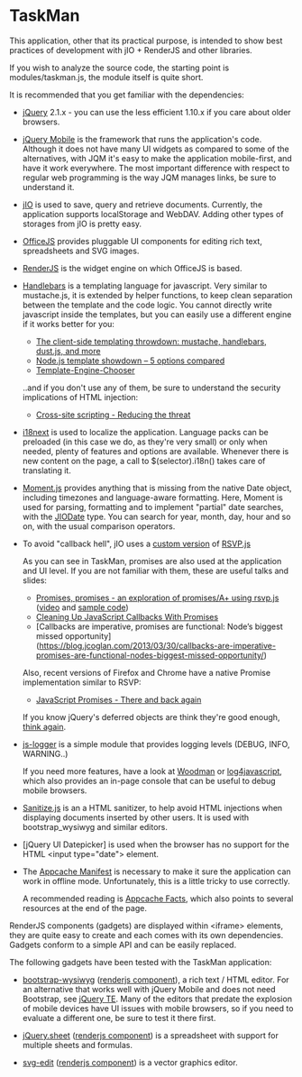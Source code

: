 TaskMan
=======

This application, other that its practical purpose, is intended to show best
practices of development with jIO + RenderJS and other libraries.

If you wish to analyze the source code, the starting point is modules/taskman.js,
the module itself is quite short.

It is recommended that you get familiar with the dependencies:

 * [jQuery](http://jquery.com) 2.1.x - you can use the less
   efficient 1.10.x if you care about older browsers.

 * [jQuery Mobile](http://jquerymobile.com/)
   is the framework that runs the application's code.
   Although it does not have many UI widgets as compared
   to some of the alternatives, with JQM it's easy to
   make the application mobile-first, and have it work
   everywhere.
   The most important difference with respect to regular
   web programming is the way JQM manages links, be sure
   to understand it.

 * [jIO](http://jio.readthedocs.org/) is used to save, query
   and retrieve documents.
   Currently, the application supports localStorage and WebDAV.
   Adding other types of storages from jIO is pretty easy.

 * [OfficeJS](https://github.com/nexedi/officejs)
   provides pluggable UI components
   for editing rich text, spreadsheets and SVG images.

 * [RenderJS](https://github.com/nexedi/renderjs)
   is the widget engine on which OfficeJS is based.


 * [Handlebars](http://handlebarsjs.com/)
   is a templating language for javascript.
   Very similar to mustache.js, it is extended by helper functions, to keep clean separation
   between the template and the code logic. You cannot directly write javascript inside
   the templates, but you can easily use a different engine if it works better for you:

   - [The client-side templating throwdown: mustache, handlebars, dust.js, and more](http://engineering.linkedin.com/frontend/client-side-templating-throwdown-mustache-handlebars-dustjs-and-more)
   - [Node.js template showdown – 5 options compared](http://www.bearfruit.org/2014/01/20/node-js-template-showdown-5-options-compared/)
   - [Template-Engine-Chooser](http://garann.github.io/template-chooser/)

   ..and if you don't use any of them, be sure to understand the security implications of HTML injection:

   - [Cross-site scripting - Reducing the threat](http://en.wikipedia.org/wiki/Cross-site_scripting#Reducing_the_threat)

 * [i18next](http://i18next.com/)
   is used to localize the application.
   Language packs can be preloaded (in this case we do, as they're very small) or only when needed,
   plenty of features and options are available.
   Whenever there is new content on the page, a call to $(selector).i18n() takes care of translating it.

 * [Moment.js](http://momentjs.com/)
   provides anything that is missing from the native Date object, including timezones and language-aware
   formatting.
   Here, Moment is used for parsing, formatting and to implement "partial" date
   searches, with the [JIODate](http://jio.readthedocs.org/en/latest/keys.html#partial-date-time-match) type.
   You can search for year, month, day, hour and so on, with the usual comparison operators.

 * To avoid "callback hell", jIO uses a [custom version](https://github.com/nexedi/jio/blob/master/lib/rsvp/rsvp-custom.js) of [RSVP.js](https://github.com/tildeio/rsvp.js)

   As you can see in TaskMan, promises are also used at the application and UI level.
   If you are not familiar with them, these are useful talks and slides:

   - [Promises, promises - an exploration of promises/A+ using rsvp.js](http://bantic.github.io/talks-promises/)
     ([video](http://www.youtube.com/watch?v=L1arcjb3Es8) and [sample code](http://jsbin.com/OqUWagu/24))
   - [Cleaning Up JavaScript Callbacks With Promises](http://www.youtube.com/watch?v=HWGfPx9yxEA)
   - [Callbacks are imperative, promises are functional: Node’s biggest missed opportunity]
     (https://blog.jcoglan.com/2013/03/30/callbacks-are-imperative-promises-are-functional-nodes-biggest-missed-opportunity/)

   Also, recent versions of Firefox and Chrome have a native Promise implementation similar to RSVP:

   - [JavaScript Promises - There and back again](http://www.html5rocks.com/en/tutorials/es6/promises/)

   If you know jQuery's deferred objects are think they're good enough, [think again](http://domenic.me/2012/10/14/youre-missing-the-point-of-promises/).

 * [js-logger](https://github.com/jonnyreeves/js-logger)
   is a simple module that provides logging levels (DEBUG, INFO, WARNING..)

   If you need more features, have a look at [Woodman](https://github.com/joshfire/woodman) or [log4javascript](http://log4javascript.org/), which
   also provides an in-page console that can be useful to debug mobile browsers.

 * [Sanitize.js](https://github.com/gbirke/Sanitize.js)
   is an a HTML sanitizer, to help avoid HTML injections when displaying documents inserted
   by other users. It is used with bootstrap_wysiwyg and similar editors.

 * [jQuery UI Datepicker] is used when the browser has no support for the HTML &lt;input type="date"&gt; element.

 * The [Appcache Manifest](ttp://en.wikipedia.org/wiki/AppCache) is necessary to make it sure the application can work in offline mode.
   Unfortunately, this is a little tricky to use correctly.

   A recommended reading is [Appcache Facts](http://appcachefacts.info/), which also points to several resources at the end of the page.


 RenderJS components (gadgets) are displayed within &lt;iframe&gt; elements, they are quite easy to create and each comes with its own dependencies.
 Gadgets conform to a simple API and can be easily replaced.

The following gadgets have been tested with the TaskMan application:

 * [bootstrap-wysiwyg](http://mindmup.github.io/bootstrap-wysiwyg/) ([renderjs component](https://github.com/nexedi/officejs/blob/jqs/src/gadget/bootstrap-wysiwyg.html)),
   a rich text / HTML editor.
   For an alternative that works well with jQuery Mobile and does not need Bootstrap,
   see [jQuery TE](http://jqueryte.com/).
   Many of the editors that predate the explosion of mobile devices have UI
   issues with mobile browsers, so if you need to evaluate a different one, be
   sure to test it there first.

 * [jQuery.sheet](http://visop-dev.com/Project+jQuery.sheet) ([renderjs component](https://github.com/nexedi/officejs/blob/jqs/src/gadget/jqs.html))
   is a spreadsheet with support for multiple sheets and formulas.

 * [svg-edit](https://code.google.com/p/svg-edit/) ([renderjs component](https://github.com/nexedi/officejs/blob/jqs/src/gadget/svgedit.html))
   is a vector graphics editor.


